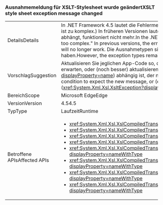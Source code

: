 ### <a name="xslt-style-sheet-exception-message-changed"></a><span data-ttu-id="96ddc-101">Ausnahmemeldung für XSLT-Stylesheet wurde geändert</span><span class="sxs-lookup"><span data-stu-id="96ddc-101">XSLT style sheet exception message changed</span></span>

|   |   |
|---|---|
|<span data-ttu-id="96ddc-102">Details</span><span class="sxs-lookup"><span data-stu-id="96ddc-102">Details</span></span>|<span data-ttu-id="96ddc-103">In .NET Framework 4.5 lautet die Fehlermeldung bei einer zu komplexen XSLT-Datei wie folgt: &quot;The style sheet is too complex.&quot; (Das Stylesheet ist zu komplex.) In früheren Versionen lautete die Fehlermeldung &quot;XSLT-Compilerfehler.&quot; Anwendungscode, der vom Text der Fehlermeldung abhängt, funktioniert nicht mehr.</span><span class="sxs-lookup"><span data-stu-id="96ddc-103">In the .NET Framework 4.5, the text of the error message when an XSLT file is too complex is &quot;The style sheet is too complex.&quot; In previous versions, the error message was &quot;XSLT compile error.&quot; Application code that depends on the text of the error message will no longer work.</span></span> <span data-ttu-id="96ddc-104">Die Ausnahmetypen sind jedoch nach wie vor identisch, daher sollte diese Änderung keine tatsächlichen Auswirkungen haben.</span><span class="sxs-lookup"><span data-stu-id="96ddc-104">However, the exception types remain the same, so this change should have no real impact.</span></span>|
|<span data-ttu-id="96ddc-105">Vorschlag</span><span class="sxs-lookup"><span data-stu-id="96ddc-105">Suggestion</span></span>|<span data-ttu-id="96ddc-106">Aktualisieren Sie jeglichen App-Code so, dass er von der Ausnahmemeldung dieser Fehlerbedingung abhängig ist, um die neue Meldung zu erwarten, oder (noch besser) aktualisieren Sie den Code so, dass er nur vom Ausnahmetyp (<xref:System.Xml.Xsl.XsltException?displayProperty=name>) abhängig ist, der nicht geändert wurde.</span><span class="sxs-lookup"><span data-stu-id="96ddc-106">Update any app code depending on the exception message from this error condition to expect the new message, or (even better) update the code to depend only on the exception type (<xref:System.Xml.Xsl.XsltException?displayProperty=name>), which has not changed.</span></span>|
|<span data-ttu-id="96ddc-107">Bereich</span><span class="sxs-lookup"><span data-stu-id="96ddc-107">Scope</span></span>|<span data-ttu-id="96ddc-108">Microsoft Edge</span><span class="sxs-lookup"><span data-stu-id="96ddc-108">Edge</span></span>|
|<span data-ttu-id="96ddc-109">Version</span><span class="sxs-lookup"><span data-stu-id="96ddc-109">Version</span></span>|<span data-ttu-id="96ddc-110">4.5</span><span class="sxs-lookup"><span data-stu-id="96ddc-110">4.5</span></span>|
|<span data-ttu-id="96ddc-111">Typ</span><span class="sxs-lookup"><span data-stu-id="96ddc-111">Type</span></span>|<span data-ttu-id="96ddc-112">Laufzeit</span><span class="sxs-lookup"><span data-stu-id="96ddc-112">Runtime</span></span>|
|<span data-ttu-id="96ddc-113">Betroffene APIs</span><span class="sxs-lookup"><span data-stu-id="96ddc-113">Affected APIs</span></span>|<ul><li><xref:System.Xml.Xsl.XslCompiledTransform.Load(System.String)?displayProperty=nameWithType></li><li><xref:System.Xml.Xsl.XslCompiledTransform.Load(System.Type)?displayProperty=nameWithType></li><li><xref:System.Xml.Xsl.XslCompiledTransform.Load(System.Xml.XmlReader)?displayProperty=nameWithType></li><li><xref:System.Xml.Xsl.XslCompiledTransform.Load(System.Xml.XPath.IXPathNavigable)?displayProperty=nameWithType></li><li><xref:System.Xml.Xsl.XslCompiledTransform.Load(System.Reflection.MethodInfo,System.Byte[],System.Type[])?displayProperty=nameWithType></li><li><xref:System.Xml.Xsl.XslCompiledTransform.Load(System.String,System.Xml.Xsl.XsltSettings,System.Xml.XmlResolver)?displayProperty=nameWithType></li><li><xref:System.Xml.Xsl.XslCompiledTransform.Load(System.Xml.XmlReader,System.Xml.Xsl.XsltSettings,System.Xml.XmlResolver)?displayProperty=nameWithType></li><li><xref:System.Xml.Xsl.XslCompiledTransform.Load(System.Xml.XPath.IXPathNavigable,System.Xml.Xsl.XsltSettings,System.Xml.XmlResolver)?displayProperty=nameWithType></li></ul>|

